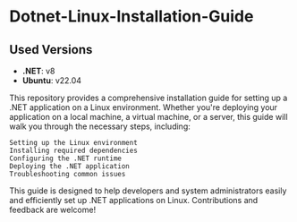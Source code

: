# Dotnet-Linux-Installation-Guide

## Used Versions

- **.NET**: v8
- **Ubuntu**: v22.04

This repository provides a comprehensive installation guide for setting up a .NET application on a Linux environment. Whether you're deploying your application on a local machine, a virtual machine, or a server, this guide will walk you through the necessary steps, including:

    Setting up the Linux environment
    Installing required dependencies
    Configuring the .NET runtime
    Deploying the .NET application
    Troubleshooting common issues

This guide is designed to help developers and system administrators easily and efficiently set up .NET applications on Linux. Contributions and feedback are welcome!
